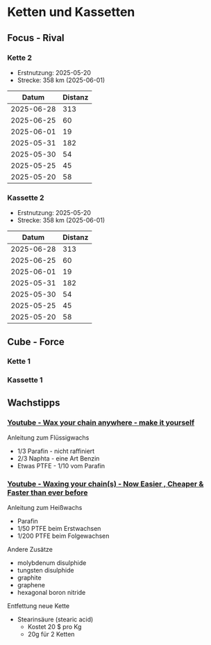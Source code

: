 Ketten und Kassetten
====================

Focus - Rival
-------------

### Kette 2

- Erstnutzung: 2025-05-20
- Strecke:     358 km (2025-06-01)

Datum      | Distanz
-----------|---------
2025-06-28 | 313
2025-06-25 | 60
2025-06-01 | 19
2025-05-31 | 182
2025-05-30 | 54
2025-05-25 | 45
2025-05-20 | 58

### Kassette 2

- Erstnutzung: 2025-05-20
- Strecke:     358 km (2025-06-01)

Datum      | Distanz
-----------|---------
2025-06-28 | 313
2025-06-25 | 60
2025-06-01 | 19
2025-05-31 | 182
2025-05-30 | 54
2025-05-25 | 45
2025-05-20 | 58

Cube - Force
------------

### Kette 1

### Kassette 1

Wachstipps
----------


### [Youtube - Wax your chain anywhere - make it yourself](https://www.youtube.com/watch?v=XY7QI3xfa_4)

Anleitung zum Flüssigwachs

- 1/3 Parafin - nicht raffiniert
- 2/3 Naphta - eine Art Benzin
- Etwas PTFE - 1/10 vom Parafin

### [Youtube - Waxing your chain(s) - Now Easier , Cheaper & Faster than ever before](https://www.youtube.com/watch?v=bhxFJ8Zq9Mg&t=881s)

Anleitung zum Heißwachs

- Parafin
- 1/50 PTFE beim Erstwachsen
- 1/200 PTFE beim Folgewachsen

Andere Zusätze

- molybdenum disulphide
- tungsten disulphide
- graphite
- graphene
- hexagonal boron nitride

Entfettung neue Kette

- Stearinsäure (stearic acid)
  - Kostet 20 $ pro Kg
  - 20g für 2 Ketten
